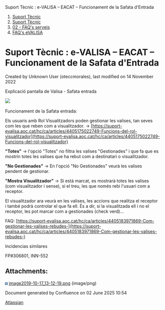 Suport Tècnic : e-VALISA – EACAT – Funcionament de la Safata d'Entrada  

1.  [Suport Tècnic](index.html)
2.  [Suport Tècnic](13893782.html)
3.  [02 - FAQ's serveis](26313393.html)
4.  [FAQ's eVALISA](28705569.html)

Suport Tècnic : e-VALISA – EACAT – Funcionament de la Safata d'Entrada
======================================================================

Created by Unknown User (oteccmorales), last modified on 14 November 2022

Explicació pantalla de Valisa - Safata entrada

  

![](attachments/28705652/28705653.png)

  

Funcionament de la Safata entrada:

Els usuaris amb Rol Visualitzadors poden gestionar les valises, tan seves com les que reben com a visualitzador. → [https://suport-evalisa.aoc.cat/hc/ca/articles/4405175022749-Funcions-del-rol-visualitzador](https://suport-evalisa.aoc.cat/hc/ca/articles/4405175022749-Funcions-del-rol-visualitzador)

  

**"Totes"** → l'opció "Totes" no filtra les valises "Gestionades" i que fa que es mostrin totes les valises que ha rebut com a destinatari o visualitzador.

**"No Gestionades"** → En l'opció "No Gestionades" veurà les valises pendent de gestionar.

**"Mostra Visualitzador"** → Si està marcat, es mostrarà totes les valises (com visualitzador i sense), si el treu, les que només rebi l'usuari com a receptor.

El visualitzador ara veurà en les valises, les accions que realitza el receptor i també podrà controlar el que fa ell. És a dir, si la visualitzada ell i no el receptor, les pot marcar com a gestionades (check verd)...

FAQ: [https://suport-evalisa.aoc.cat/hc/ca/articles/4405183971869-Com-gestionar-les-valises-rebudes-](https://suport-evalisa.aoc.cat/hc/ca/articles/4405183971869-Com-gestionar-les-valises-rebudes-)

  
  

  

Incidencias similares

FP#306801, INN-552

  

Attachments:
------------

![](images/icons/bullet_blue.gif) [image2019-10-17\_13-12-19.png](attachments/28705652/28705653.png) (image/png)  

Document generated by Confluence on 02 June 2025 10:54

[Atlassian](http://www.atlassian.com/)